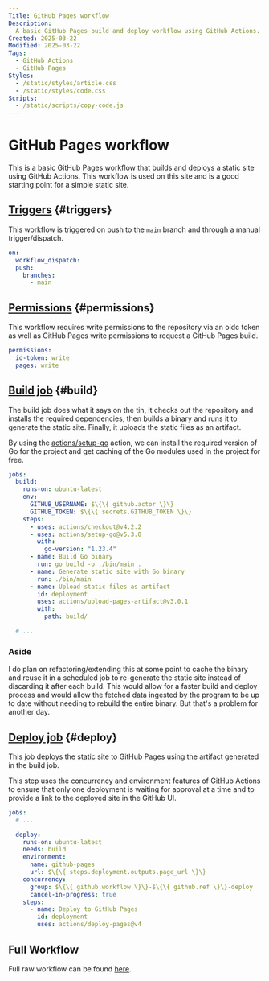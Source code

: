 ```yaml
---
Title: GitHub Pages workflow
Description:
  A basic GitHub Pages build and deploy workflow using GitHub Actions.
Created: 2025-03-22
Modified: 2025-03-22
Tags:
  - GitHub Actions
  - GitHub Pages
Styles:
  - /static/styles/article.css
  - /static/styles/code.css
Scripts:
  - /static/scripts/copy-code.js
---
```


# GitHub Pages workflow

This is a basic GitHub Pages workflow that builds and deploys a static site using GitHub Actions. This workflow is used on this site and is a good starting point for a simple static site.

## [Triggers](#triggers) {#triggers}

This workflow is triggered on push to the `main` branch and through a manual trigger/dispatch.

```yml
on:
  workflow_dispatch:
  push:
    branches:
      - main
```

## [Permissions](#permissions) {#permissions}

This workflow requires write permissions to the repository via an oidc token as well as GitHub Pages write permissions to request a GitHub Pages build.

```yaml
permissions:
  id-token: write
  pages: write
```

## [Build job](#build) {#build}

The build job does what it says on the tin, it checks out the repository and installs the required dependencies, then builds a binary and runs it to generate the static site. Finally, it uploads the static files as an artifact.

By using the [actions/setup-go](https://github.com/actions/setup-go) action, we can install the required version of Go for the project and get caching of the Go modules used in the project for free.

```yaml
jobs:
  build:
    runs-on: ubuntu-latest
    env:
      GITHUB_USERNAME: $\{\{ github.actor \}\}
      GITHUB_TOKEN: $\{\{ secrets.GITHUB_TOKEN \}\}
    steps:
      - uses: actions/checkout@v4.2.2
      - uses: actions/setup-go@v5.3.0
        with:
          go-version: "1.23.4"
      - name: Build Go binary
        run: go build -o ./bin/main .
      - name: Generate static site with Go binary
        run: ./bin/main
      - name: Upload static files as artifact
        id: deployment
        uses: actions/upload-pages-artifact@v3.0.1
        with:
          path: build/

  # ...
```

### Aside

I do plan on refactoring/extending this at some point to cache the binary and reuse it in a scheduled job to re-generate the static site instead of discarding it after each build. This would allow for a faster build and deploy process and would allow the fetched data ingested by the program to be up to date without needing to rebuild the entire binary. But that's a problem for another day.

## [Deploy job](#deploy) {#deploy}

This job deploys the static site to GitHub Pages using the artifact generated in the build job.

This step uses the concurrency and environment features of GitHub Actions to ensure that only one deployment is waiting for approval at a time and to provide a link to the deployed site in the GitHub UI.

```yaml
jobs:
  # ...

  deploy:
    runs-on: ubuntu-latest
    needs: build
    environment:
      name: github-pages
      url: $\{\{ steps.deployment.outputs.page_url \}\}
    concurrency:
      group: $\{\{ github.workflow \}\}-$\{\{ github.ref \}\}-deploy
      cancel-in-progress: true
    steps:
      - name: Deploy to GitHub Pages
        id: deployment
        uses: actions/deploy-pages@v4
```

## Full Workflow

Full raw workflow can be found [here](./deploy.yml).
